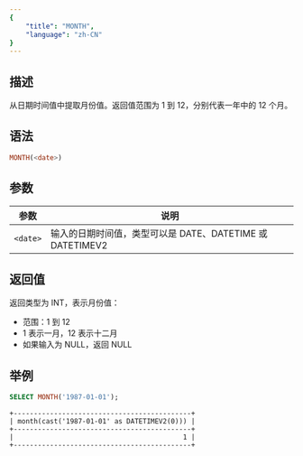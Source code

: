 ```yaml
---
{
    "title": "MONTH",
    "language": "zh-CN"
}
---
```


## 描述

从日期时间值中提取月份值。返回值范围为 1 到 12，分别代表一年中的 12 个月。

## 语法

```sql
MONTH(<date>)
```

## 参数

| 参数 | 说明 |
| ---- | ---- |
| `<date>` | 输入的日期时间值，类型可以是 DATE、DATETIME 或 DATETIMEV2 |

## 返回值

返回类型为 INT，表示月份值：
- 范围：1 到 12
- 1 表示一月，12 表示十二月
- 如果输入为 NULL，返回 NULL

## 举例

```sql
SELECT MONTH('1987-01-01');
```

```text
+--------------------------------------------+
| month(cast('1987-01-01' as DATETIMEV2(0))) |
+--------------------------------------------+
|                                          1 |
+--------------------------------------------+
```
